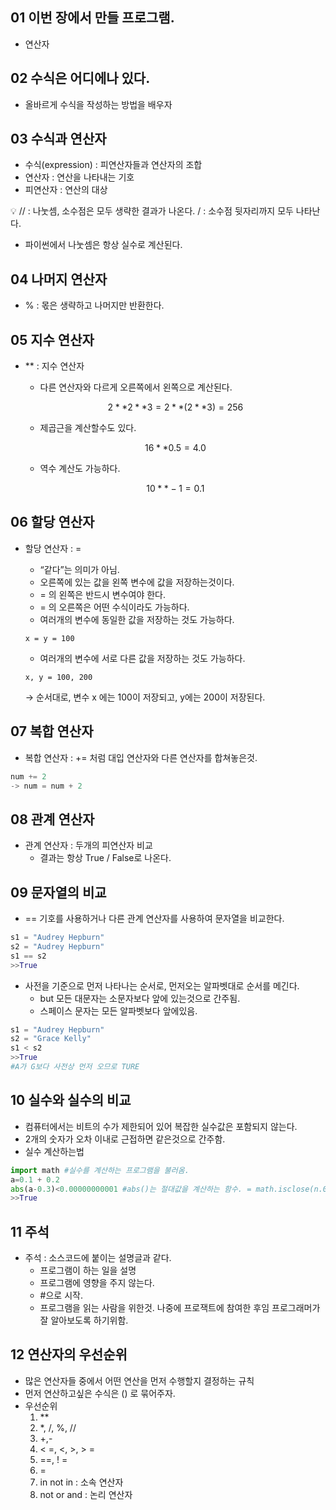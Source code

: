 
## 01 이번 장에서 만들 프로그램.

- 연산자

## 02 수식은 어디에나 있다.

- 올바르게 수식을 작성하는 방법을 배우자

## 03 수식과 연산자

- 수식(expression) : 피연산자들과 연산자의 조합
- 연산자 : 연산을 나타내는 기호
- 피연산자 : 연산의 대상

<aside>
💡 // : 나눗셈, 소수점은 모두 생략한 결과가 나온다.
/ : 소수점 뒷자리까지 모두 나타난다.

- 파이썬에서 나눗셈은 항상 실수로 계산된다.
</aside>

## 04 나머지 연산자

- % : 몫은 생략하고 나머지만 반환한다.

## 05 지수 연산자

- ** : 지수 연산자
    - 다른 연산자와 다르게 오른쪽에서 왼쪽으로 계산된다.
    
    $$
    2**2**3 = 2**(2**3) = 256
    $$
    
    - 제곱근을 계산할수도 있다.
    
    $$
    16**0.5 = 4.0
    $$
    
    - 역수 계산도 가능하다.
    
    $$
    10**-1 = 0.1
    $$
    

## 06 할당 연산자

- 할당 연산자 : =
    - “같다”는 의미가 아님.
    - 오른쪽에 있는 값을 왼쪽 변수에 값을 저장하는것이다.
    - = 의 왼쪽은 반드시 변수여야 한다.
    - = 의 오른쪽은 어떤 수식이라도 가능하다.
    - 여러개의 변수에 동일한 값을 저장하는 것도 가능하다.
    
    `x = y = 100`
    
    - 여러개의 변수에 서로 다른 값을 저장하는 것도 가능하다.
    
    `x, y = 100, 200`
    
    → 순서대로, 변수 x 에는 100이 저장되고, y에는 200이 저장된다.
    

## 07 복합 연산자

- 복합 연산자 : += 처럼 대입 연산자와 다른 연산자를 합쳐놓은것.

```python
num += 2
-> num = num + 2
```

## 08 관계 연산자

- 관계 연산자 : 두개의 피연산자 비교
    - 결과는 항상 True / False로 나온다.

## 09 문자열의 비교

- == 기호를 사용하거나 다른 관계 연산자를 사용하여 문자열을 비교한다.

```python
s1 = "Audrey Hepburn"
s2 = "Audrey Hepburn"
s1 == s2
>>True
```

- 사전을 기준으로 먼저 나타나는 순서로, 먼저오는 알파벳대로 순서를 메긴다.
    - but 모든 대문자는 소문자보다 앞에 있는것으로 간주됨.
    - 스페이스 문자는 모든 알파벳보다 앞에있음.

```python
s1 = "Audrey Hepburn"
s2 = "Grace Kelly"
s1 < s2
>>True
#A가 G보다 사전상 먼저 오므로 TURE
```

## 10 실수와 실수의 비교

- 컴퓨터에서는 비트의 수가 제한되어 있어 복잡한 실수값은 포함되지 않는다.
- 2개의 숫자가 오차 이내로 근접하면 같은것으로 간주함.
- 실수 계산하는법

```python
import math #실수를 계산하는 프로그램을 불러옴.
a=0.1 + 0.2
abs(a-0.3)<0.00000000001 #abs()는 절대값을 계산하는 함수. = math.isclose(n.00, n.00) 
>>True
```

## 11 주석

- 주석 : 소스코드에 붙이는 설명글과 같다.
    - 프로그램이 하는 일을 설명
    - 프로그램에 영향을 주지 않는다.
    - #으로 시작.
    - 프로그램을 읽는 사람을 위한것. 나중에 프로잭트에 참여한 후임 프로그래머가 잘 알아보도록 하기위함.

## 12 연산자의 우선순위

- 많은 연산자들 중에서 어떤 연산을 먼저 수행할지 결정하는 규칙
- 먼저 연산하고싶은 수식은 () 로 묶어주자.
- 우선순위
    1. ** 
    2. *, /, %, //
    3. +,-
    4. < =, <, >, > = 
    5. \==\, ! =
    6. =
    7. in not in : 소속 연산자
    8. not or and : 논리 연산자